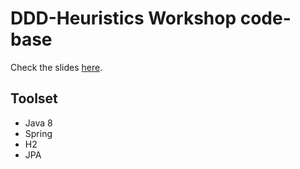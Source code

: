 DDD-Heuristics Workshop code-base
=================================

Check the slides [here](https://docs.google.com/presentation/d/1zB70vQjUQf5J5WmH-JOpNcrFHy7D84ByzGN5ZZmwreo/edit#slide=id.g17786b958c_0_3064).

Toolset
-------

* Java 8
* Spring
* H2
* JPA
